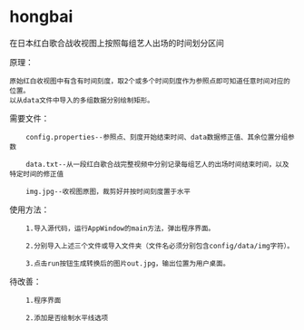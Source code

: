 # hongbai
在日本红白歌合战收视图上按照每组艺人出场的时间划分区间

原理：

	原始红白收视图中有含有时间刻度，取2个或多个时间刻度作为参照点即可知道任意时间对应的位置。
	以从data文件中导入的多组数据分别绘制矩形。

需要文件：

		config.properties--参照点、刻度开始结束时间、data数据修正值、其余位置分组参数
		
		data.txt--从一段红白歌合战完整视频中分别记录每组艺人的出场时间结束时间，以及特定时间的修正值
		
		img.jpg--收视图原图，裁剪好并按时间刻度置于水平
  
使用方法：

		1.导入源代码，运行AppWindow的main方法，弹出程序界面。
		
		2.分别导入上述三个文件或导入文件夹（文件名必须分别包含config/data/img字符）。
		
		3.点击run按钮生成转换后的图片out.jpg，输出位置为用户桌面。


待改善：

		1.程序界面
		
		2.添加是否绘制水平线选项
